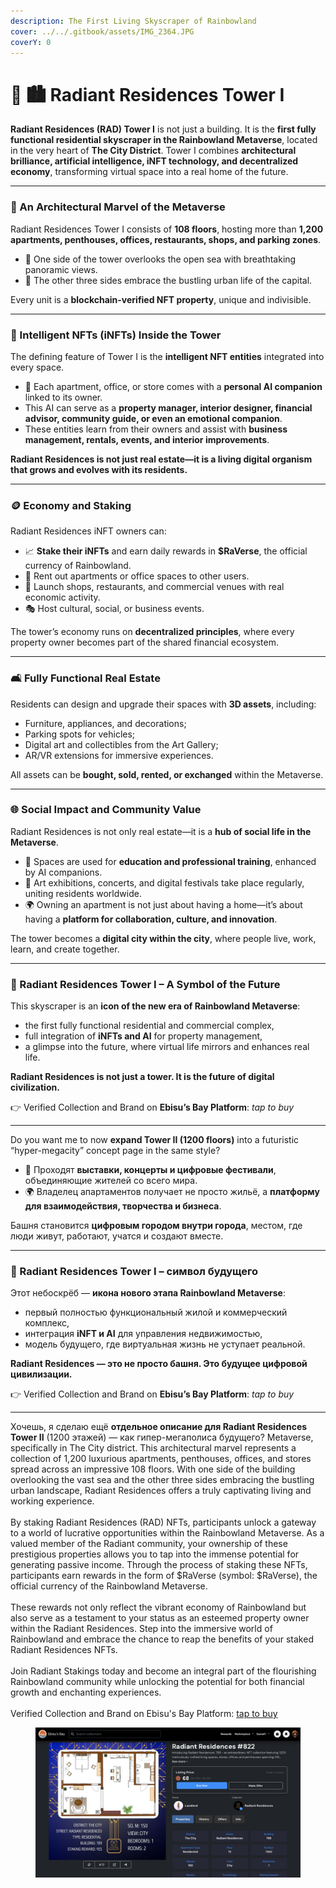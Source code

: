 ```yaml
---
description: The First Living Skyscraper of Rainbowland
cover: ../../.gitbook/assets/IMG_2364.JPG
coverY: 0
---
```


# 🏨 🏙️ Radiant Residences Tower I

**Radiant Residences (RAD) Tower I** is not just a building. It is the **first fully functional residential skyscraper in the Rainbowland Metaverse**, located in the very heart of **The City District**. Tower I combines **architectural brilliance, artificial intelligence, iNFT technology, and decentralized economy**, transforming virtual space into a real home of the future.

***

### 🏢 An Architectural Marvel of the Metaverse

Radiant Residences Tower I consists of **108 floors**, hosting more than **1,200 apartments, penthouses, offices, restaurants, shops, and parking zones**.

* 🌊 One side of the tower overlooks the open sea with breathtaking panoramic views.
* 🌆 The other three sides embrace the bustling urban life of the capital.

Every unit is a **blockchain-verified NFT property**, unique and indivisible.

***

### 🤖 Intelligent NFTs (iNFTs) Inside the Tower

The defining feature of Tower I is the **intelligent NFT entities** integrated into every space.

* 🧠 Each apartment, office, or store comes with a **personal AI companion** linked to its owner.
* This AI can serve as a **property manager, interior designer, financial advisor, community guide, or even an emotional companion**.
* These entities learn from their owners and assist with **business management, rentals, events, and interior improvements**.

**Radiant Residences is not just real estate—it is a living digital organism that grows and evolves with its residents.**

***

### 🪙 Economy and Staking

Radiant Residences iNFT owners can:

* 📈 **Stake their iNFTs** and earn daily rewards in **$RaVerse**, the official currency of Rainbowland.
* 🏦 Rent out apartments or office spaces to other users.
* 💼 Launch shops, restaurants, and commercial venues with real economic activity.
* 🎭 Host cultural, social, or business events.

The tower’s economy runs on **decentralized principles**, where every property owner becomes part of the shared financial ecosystem.

***

### 🛋️ Fully Functional Real Estate

Residents can design and upgrade their spaces with **3D assets**, including:

* Furniture, appliances, and decorations;
* Parking spots for vehicles;
* Digital art and collectibles from the Art Gallery;
* AR/VR extensions for immersive experiences.

All assets can be **bought, sold, rented, or exchanged** within the Metaverse.

***

### 🌐 Social Impact and Community Value

Radiant Residences is not only real estate—it is a **hub of social life in the Metaverse**.

* 🏫 Spaces are used for **education and professional training**, enhanced by AI companions.
* 🎨 Art exhibitions, concerts, and digital festivals take place regularly, uniting residents worldwide.
* 🌍 Owning an apartment is not just about having a home—it’s about having a **platform for collaboration, culture, and innovation**.

The tower becomes a **digital city within the city**, where people live, work, learn, and create together.

***

### 🚀 Radiant Residences Tower I – A Symbol of the Future

This skyscraper is an **icon of the new era of Rainbowland Metaverse**:

* the first fully functional residential and commercial complex,
* full integration of **iNFTs and AI** for property management,
* a glimpse into the future, where virtual life mirrors and enhances real life.

**Radiant Residences is not just a tower. It is the future of digital civilization.**

👉 Verified Collection and Brand on **Ebisu’s Bay Platform**: _tap to buy_

***

Do you want me to now **expand Tower II (1200 floors)** into a futuristic “hyper-megacity” concept page in the same style?

* 🎨 Проходят **выставки, концерты и цифровые фестивали**, объединяющие жителей со всего мира.
* 🌍 Владелец апартаментов получает не просто жильё, а **платформу для взаимодействия, творчества и бизнеса**.

Башня становится **цифровым городом внутри города**, местом, где люди живут, работают, учатся и создают вместе.

***

### 🚀 Radiant Residences Tower I – символ будущего

Этот небоскрёб — **икона нового этапа Rainbowland Metaverse**:

* первый полностью функциональный жилой и коммерческий комплекс,
* интеграция **iNFT и AI** для управления недвижимостью,
* модель будущего, где виртуальная жизнь не уступает реальной.

**Radiant Residences — это не просто башня. Это будущее цифровой цивилизации.**

👉 Verified Collection and Brand on **Ebisu’s Bay Platform**: _tap to buy_

***

Хочешь, я сделаю ещё **отдельное описание для Radiant Residences Tower II** (1200 этажей) — как гипер-мегаполиса будущего? Metaverse, specifically in The City district. This architectural marvel represents a collection of 1,200 luxurious apartments, penthouses, offices, and stores spread across an impressive 108 floors. With one side of the building overlooking the vast sea and the other three sides embracing the bustling urban landscape, Radiant Residences offers a truly captivating living and working experience. \
\
By staking Radiant Residences (RAD) NFTs, participants unlock a gateway to a world of lucrative opportunities within the Rainbowland Metaverse. As a valued member of the Radiant community, your ownership of these prestigious properties allows you to tap into the immense potential for generating passive income. Through the process of staking these NFTs, participants earn rewards in the form of $RaVerse (symbol: $RaVerse), the official currency of the Rainbowland Metaverse. \
\
These rewards not only reflect the vibrant economy of Rainbowland but also serve as a testament to your status as an esteemed property owner within the Radiant Residences. Step into the immersive world of Rainbowland and embrace the chance to reap the benefits of your staked Radiant Residences NFTs. \
\
Join Radiant Stakings today and become an integral part of the flourishing Rainbowland community while unlocking the potential for both financial growth and enchanting experiences.\
\
Verified Collection and Brand on Ebisu's Bay Platform: [tap to bu](https://app.ebisusbay.com/collection/cronos/radiant-residences)[y](https://app.ebisusbay.com/collection/cronos/radiant-residences)

<figure><img src="../../.gitbook/assets/Screenshot 2023-09-17 at 20.38.32.png" alt="Radiant Residences on Ebisusbay marketplace"><figcaption></figcaption></figure>

